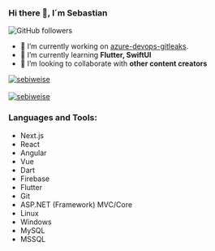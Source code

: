 ### Hi there 👋, I´m Sebastian
![GitHub followers](https://img.shields.io/github/followers/sebiweise?logo=GitHub&style=for-the-badge)

- 🔭 I’m currently working on [azure-devops-gitleaks](https://github.com/JoostVoskuil/azure-devops-gitleaks).
- 🌱 I’m currently learning **Flutter, SwiftUI**
- 👯 I’m looking to collaborate with **other content creators**

<a href="https://github.com/sebiweise" target="_blank">
  <img align="center" src="https://github-readme-stats.vercel.app/api/top-langs/?username=sebiweise&layout=compact&hide=html" alt="sebiweise" />
</a>
<br />
<br />
<a href="https://github.com/sebiweise" target="_blank">
  <img align="center" src="https://github-readme-stats.vercel.app/api?username=sebiweise&show_icons=true&count_private=true" alt="sebiweise" />
</a>

### Languages and Tools:

- Next.js
- React
- Angular
- Vue
- Dart
- Firebase
- Flutter
- Git
- ASP.NET (Framework) MVC/Core
- Linux
- Windows
- MySQL
- MSSQL

<!--
**sebiweise/sebiweise** is a ✨ _special_ ✨ repository because its `README.md` (this file) appears on your GitHub profile.

Here are some ideas to get you started:

- 🔭 I’m currently working on ...
- 🌱 I’m currently learning ...
- 👯 I’m looking to collaborate on ...
- 🤔 I’m looking for help with ...
- 💬 Ask me about ...
- 📫 How to reach me: ...
- 😄 Pronouns: ...
- ⚡ Fun fact: ...
-->
